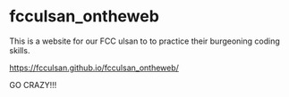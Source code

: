 # fcculsan_ontheweb

This is a website for our FCC ulsan to to practice their burgeoning coding skills. 

https://fcculsan.github.io/fcculsan_ontheweb/

GO CRAZY!!!
